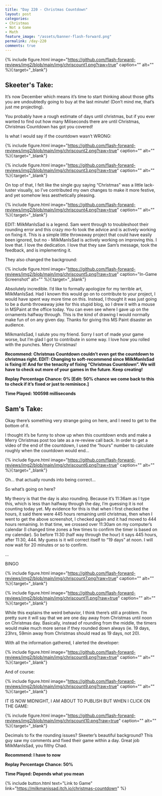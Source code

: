 ```yaml
---
title: "Day 220 - Christmas Countdown"
layout: post
categories:
- Christmas
- Not a Game
- Math
feature_image: "/assets/banner-flash-forward.png"
permalink: /day-220
comments: true
---
```


{% include figure.html image="https://github.com/flash-forward-reviews/img2/blob/main/img/chriscount1.png?raw=true" caption="" alt="" %}{:target="_blank"}
 
## Skeeter's Take:

It’s now December which means it’s time to start thinking about those gifts you are undoubtedly going to buy at the last minute! (Don’t mind me, that’s just me projecting). 

You probably have a rough estimate of days until christmas, but if you ever wanted to find out how many Miliseconds there are until Christmas, Christmas Countdown has got you covered!

Is what I would say if the countdown wasn’t WRONG: 

{% include figure.html image="https://github.com/flash-forward-reviews/img2/blob/main/img/chriscount2.png?raw=true" caption="" alt="" %}{:target="_blank"}

{% include figure.html image="https://github.com/flash-forward-reviews/img2/blob/main/img/chriscount3.png?raw=true" caption="" alt="" %}{:target="_blank"}

On top of that, I felt like the single guy saying “Christmas” was a little lack-luster visually, so I’ve contributed my own changes to make it more festive, and yet somehow less aesthetically pleasing. 

{% include figure.html image="https://github.com/flash-forward-reviews/img2/blob/main/img/chriscount4.png?raw=true" caption="" alt="" %}{:target="_blank"}

EDIT: MilkManIsSad is a legend. Sam went through to troubleshoot their rounding error and this crazy mo-fo took the advice and is actively working on fixing it. This is a simple little throwaway project that could have easily been ignored, but no - MilkManIsSad is actively working on improving this. I love that. I love the dedication. I love that they saw Sam’s message, took the feedback, and is implementing it. 

They also changed the background:

{% include figure.html image="https://github.com/flash-forward-reviews/img2/blob/main/img/chriscount5.png?raw=true" caption="In-Game Screenshot" alt="" %}{:target="_blank"}

Absolutely incredible. I’d like to formally apologize for my terrible art, MilkManIsSad. Had I known this would go on to contribute to your project, I would have spent way more time on this. Instead, I thought it was just going to be a dumb throwaway joke for this stupid blog, so I drew it with a mouse in MSPaint at the office today. You can even see where I gave up on the ornaments halfway through. This is the kind of drawing I would normally make fun of on any given day. Thanks for giving this MS Paint disaster an audience. 

MilkmanIsSad, I salute you my friend. Sorry I sort of made your game worse, but I’m glad I got to contribute in some way. I love how you rolled with the punches. Merry Christmas!

**Recommend: Christmas Countdown couldn’t even get the countdown to christmas right. EDIT: Changing to soft-recommend since MilkManIsSad is fixing it! And for the tenacity of fixing “Christmas Countdown”. We will have to check out more of your games in the future. Keep creating!**

**Replay Percentage Chance: 0% [Edit: 50% chance we come back to this to check if it’s fixed or just to reminisce.]**

**Time Played: 100598 milliseconds** 

## Sam's Take:

Okay there’s something very strange going on here, and I need to get to the bottom of it.

I thought it’s be funny to show up when this countdown ends and make a Merry Christmas post too late as a re-review call back. In order to get a video of the end of the countdown, I used the “hours” number to calculate roughly when the countdown would end...

{% include figure.html image="https://github.com/flash-forward-reviews/img2/blob/main/img/chriscount6.png?raw=true" caption="" alt="" %}{:target="_blank"}

Oh... that actually rounds into being correct...

So what’s going on here?

My theory is that the day is also rounding. Because it’s 11:36am as I type this, which is less than halfway through the day, I’m guessing it is not counting today yet. My evidence for this is that when I first checked the hours, it said there were 445 hours remaining until christmas, then when I went to get the above screenshot, I checked again and it had moved to 444 hours remaining. In that time, we crossed over 11:30am on my computer’s calendar (I changed time zones a few times to confirm the timer is based on my calendar). So before 11:30 (half way through the hour) it says 445 hours, after 11:30, 444. My guess is it will correct itself to “19 days” at noon. I will now wait for 20 minutes or so to confirm.

...

BINGO

{% include figure.html image="https://github.com/flash-forward-reviews/img2/blob/main/img/chriscount7.png?raw=true" caption="" alt="" %}{:target="_blank"}

{% include figure.html image="https://github.com/flash-forward-reviews/img2/blob/main/img/chriscount11.png?raw=true" caption="" alt="" %}{:target="_blank"}

While this explains the weird behavior, I think there’s still a problem. I’m pretty sure it will say that we are one day away from Christmas until noon on Christmas day. Basically, instead of rounding from the middle, the timers would make much more sense if they rounded down always (ie. 19 days, 23hrs, 59min away from Christmas should read as 19 days, not 20).

With all the information gathered, I alerted the developer:

{% include figure.html image="https://github.com/flash-forward-reviews/img2/blob/main/img/chriscount8.png?raw=true" caption="" alt="" %}{:target="_blank"}

And of course:

{% include figure.html image="https://github.com/flash-forward-reviews/img2/blob/main/img/chriscount9.png?raw=true" caption="" alt="" %}{:target="_blank"}

IT IS NOW MIDNIGHT, I AM ABOUT TO PUBLISH BUT WHEN I CLICK ON THE GAME:

{% include figure.html image="https://github.com/flash-forward-reviews/img2/blob/main/img/chriscount10.png?raw=true" caption="" alt="" %}{:target="_blank"}

Decimals to fix the rounding issues? Skeeter’s beautiful background? This guy saw my comments and fixed their game within a day. Great job MilkManIsSad, you filthy Chad.

**Recommend: I have to now**

**Replay Percentage Chance: 50%**

**Time Played: Depends what you mean** 

{% include button.html text="Link to Game" link="https://milkmanissad.itch.io/christmas-countdown" %}